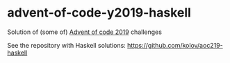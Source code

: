 # advent-of-code-y2019-haskell

Solution of (some of) [Advent of code 2019](https://adventofcode.com/2019) challenges

See the repository with Haskell solutions: https://github.com/kolov/aoc219-haskell
